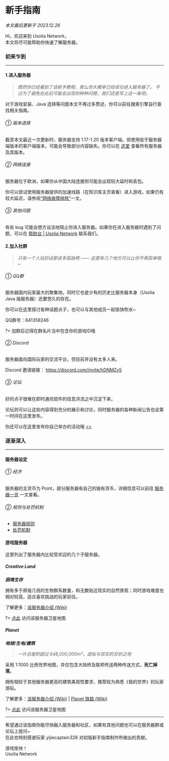 # 新手指南

*本文最后更新于 2023.12.26*

Hi，欢迎来到 Usolia Network，<br>
本文将尽可能帮助你快速了解服务器。

### 初来乍到

----------

#### 1.进入服务器


> *既然你已经看到了该新手教程，那么你大概率已经成功进入服务器了。*
> *不过为了避免在此后可能会出现的种种问题，我们还是写上这一条吧。*

对于游戏安装、Java 选择等问题本文不再过多赘述，你可以前往搜索引擎自行查找相关指南。

###### ① 版本选择

截至本文最近一次更新时，服务器支持 1.17-1.20 版本客户端。但使用低于服务器端版本的客户端版本，可能会导致部分内容缺失。你可以在 [这里](https://docs.usolia.net/#/docs/server/servers) 查看所有服务器及其版本。

###### ② 网络连接

服务器位于欧洲，如果你从中国大陆连接则可能会出现较大延时和丢包。

你可以尝试使用服务器提供的加速线路（在知识库主页查看）进入游戏，如果仍有较大延迟，请参阅[“网络故障排除”](https://docs.usolia.net/#/docs/server/network-troubleshoot)一文。

###### ③ 其他问题

有些 bug 可能会想方设法地阻止你进入服务器。如果你在进入服务器时遇到了问题，可以在 [帮助台 | Usolia Network](https://usolia.net/support/) 联系我们。

#### 2.加入社群

> *只有一个人玩的话那该多孤独啊 ——*
> *这里有几个地方可以让你不再孤单哦 ~*

###### ① QQ群

服务器国内玩家最大的聚集地，同时它也是少有的历史比服务器本身（Usolia Java 版服务器）还要悠久的存在。

你可以在这里探讨各种话题点子，也可以与其他成员一起愉快吹水~

QQ群号：641358246

?> 加群后记得在群名片当中包含你的游戏ID哦

###### ② Discord 

服务器面向国际玩家的交流平台，但目前并没有太多人来。

Discord 邀请链接： https://discord.com/invite/hDNMZv5

###### ③ 论坛 

好的点子很难在即时通讯软件的信息洪流之中沉淀下来，

论坛则可以让这些内容得到充分的展示和讨论，同时服务器的各种新闻公告也会第一时间在这里发布。

你还可以在这里发布你自己举办的活动哦 [>>](https://usolia.net/forums/%E7%A4%BE%E5%8C%BA%E6%B4%BB%E5%8A%A8.12/)

### 逐渐深入

----------

#### 服务器设定


###### ① 经济

服务器的主货币为 Point，部分服务器有自己的独有货币，详细信息可以前往 [服务器一览](https://docs.usolia.net/#/docs/server/servers) 一文查看。

###### ② 规则与处罚机制

 - [服务器规则](https://usolia.net/rules)
 - [处罚机制](https://docs.usolia.net/#/mechanism/punishments)


#### 游戏服务器

这里列出了服务器内比较受欢迎的几个子服务器。

##### Creative Land

***困难生存***

拥有多于原版几倍的生物群系数量，和无数贴近现实的自然景观；同时游戏难度也相对较高，适合喜欢挑战的玩家前往。

了解更多：[该服务器介绍 (Wiki)](https://wiki.usolia.net/index.php?title=Creative_Land_II)

?> [点此](https://satellite.usolia.net/cl) 访问该服务器卫星地图

##### Planet

***地球/生电/建筑***

> *一片总面积超过 648,000,000m²，虚拟与现实的交织之地*

采用 1:1000 比例世界地图，并仅包含大陆桥及联邦传送两种传送方式，**死亡掉落**。

拥有相较于其他服务器更高的建筑美观性要求，推荐较为熟悉《我的世界》的玩家游玩。

了解更多：[该服务器介绍 (Wiki)](https://wiki.usolia.net/index.php?title=Planet) | [Planet 铁路 (Wiki)](https://wiki.usolia.net/index.php?title=Planet%E9%93%81%E8%B7%AF)

?> [点此](https://satellite.usolia.net/pl) 访问该服务器卫星地图
 
 
----------

希望通过该指南你能尽快融入服务器和社区，如果有其他问题也可以在服务器群或论坛上提问~<br>
在此也特别感谢玩家 yijiecaptain328 对初版新手指南制作所做出的贡献。

游戏愉快！<br>
Usolia Network
